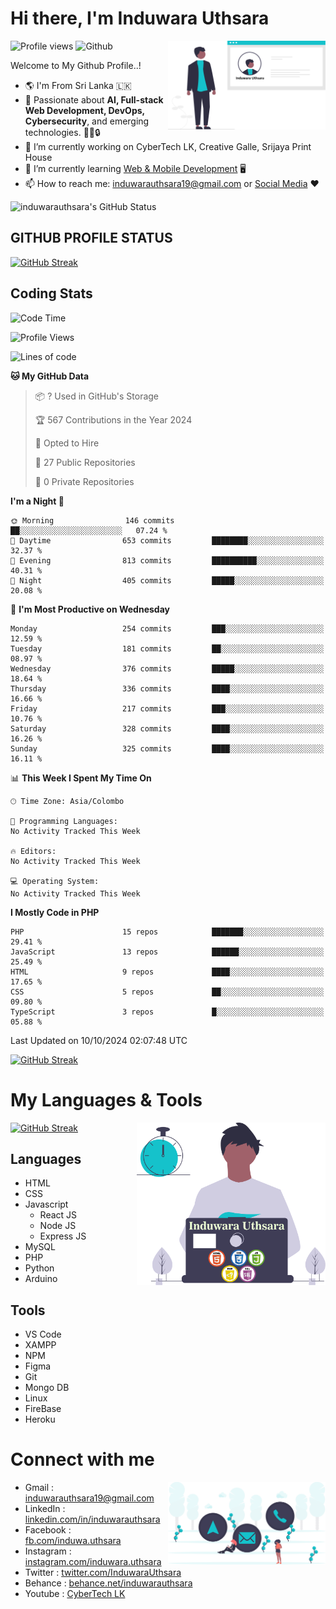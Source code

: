 # Hi there, I'm Induwara Uthsara
![Profile views](https://gpvc.arturio.dev/induwarauthsara)
![Github](https://img.shields.io/github/followers/induwarauthsara?label=Follow&style=social)
<img width="50%" align="right" alt="Induwara Uthsara's Profile" src="https://github.com/induwarauthsara/induwarauthsara/blob/main/images/profileInduwaraUthsara.svg" />

Welcome to My Github Profile..! 


- :earth_americas:	I'm From Sri Lanka :sri_lanka:
- 🚀 Passionate about **AI, Full-stack Web Development, DevOps, Cybersecurity**, and emerging technologies. 🤖🌐🔒
- 🔭 I’m currently working on CyberTech LK, Creative Galle, Srijaya Print House 
- 🌱 I’m currently learning [Web & Mobile Development](https://github.com/induwarauthsara/induwarauthsara/blob/main/README.md#my-languages--tools) :desktop_computer:
- 📫 How to reach me: [induwarauthsara19@gmail.com](mailto:induwarauthsara19@gmail.com) or [Social Media](https://github.com/induwarauthsara/induwarauthsara/blob/main/README.md#connect-with-me) :hearts:	

![induwarauthsara's GitHub Status](https://github-readme-stats.vercel.app/api?username=induwarauthsara&show_icons=true&theme=radical)


## GITHUB PROFILE STATUS
[![GitHub Streak](https://github-readme-streak-stats.herokuapp.com/?user=induwarauthsara&theme=dracula)](https://github.com/induwarauthsara)

## Coding Stats
<!--START_SECTION:waka-->
![Code Time](http://img.shields.io/badge/Code%20Time-157%20hrs%2019%20mins-blue)

![Profile Views](http://img.shields.io/badge/Profile%20Views-0-blue)

![Lines of code](https://img.shields.io/badge/From%20Hello%20World%20I%27ve%20Written-3.1%20million%20lines%20of%20code-blue)

**🐱 My GitHub Data** 

> 📦 ? Used in GitHub's Storage 
 > 
> 🏆 567 Contributions in the Year 2024
 > 
> 💼 Opted to Hire
 > 
> 📜 27 Public Repositories 
 > 
> 🔑 0 Private Repositories 
 > 
**I'm a Night 🦉** 

```text
🌞 Morning                146 commits         ██░░░░░░░░░░░░░░░░░░░░░░░   07.24 % 
🌆 Daytime                653 commits         ████████░░░░░░░░░░░░░░░░░   32.37 % 
🌃 Evening                813 commits         ██████████░░░░░░░░░░░░░░░   40.31 % 
🌙 Night                  405 commits         █████░░░░░░░░░░░░░░░░░░░░   20.08 % 
```
📅 **I'm Most Productive on Wednesday** 

```text
Monday                   254 commits         ███░░░░░░░░░░░░░░░░░░░░░░   12.59 % 
Tuesday                  181 commits         ██░░░░░░░░░░░░░░░░░░░░░░░   08.97 % 
Wednesday                376 commits         █████░░░░░░░░░░░░░░░░░░░░   18.64 % 
Thursday                 336 commits         ████░░░░░░░░░░░░░░░░░░░░░   16.66 % 
Friday                   217 commits         ███░░░░░░░░░░░░░░░░░░░░░░   10.76 % 
Saturday                 328 commits         ████░░░░░░░░░░░░░░░░░░░░░   16.26 % 
Sunday                   325 commits         ████░░░░░░░░░░░░░░░░░░░░░   16.11 % 
```


📊 **This Week I Spent My Time On** 

```text
🕑︎ Time Zone: Asia/Colombo

💬 Programming Languages: 
No Activity Tracked This Week

🔥 Editors: 
No Activity Tracked This Week

💻 Operating System: 
No Activity Tracked This Week
```

**I Mostly Code in PHP** 

```text
PHP                      15 repos            ███████░░░░░░░░░░░░░░░░░░   29.41 % 
JavaScript               13 repos            ██████░░░░░░░░░░░░░░░░░░░   25.49 % 
HTML                     9 repos             ████░░░░░░░░░░░░░░░░░░░░░   17.65 % 
CSS                      5 repos             ██░░░░░░░░░░░░░░░░░░░░░░░   09.80 % 
TypeScript               3 repos             █░░░░░░░░░░░░░░░░░░░░░░░░   05.88 % 
```




 Last Updated on 10/10/2024 02:07:48 UTC
<!--END_SECTION:waka-->
          

[![GitHub Streak](https://github-profile-trophy.vercel.app/?username=induwarauthsara&theme=juicyfresh)](https://github.com/induwarauthsara)


# My Languages & Tools
[![GitHub Streak](https://github-readme-stats.vercel.app/api/top-langs/?username=induwarauthsara)](https://github.com/induwarauthsara)
<img width="60%" align="right" alt="Induwara Uthsara's Programmer" src="https://github.com/induwarauthsara/induwarauthsara/blob/main/images/programmingInduwaraUthsara.svg" />

## Languages
* HTML
* CSS
* Javascript
  * React JS
  * Node JS
  * Express JS
* MySQL
* PHP
* Python
* Arduino

## Tools
* VS Code
* XAMPP
* NPM
* Figma
* Git
* Mongo DB
* Linux
* FireBase
* Heroku

# Connect with me
<img width="50%" align="right" alt="Induwara Uthsara's Contact Informations" src="https://github.com/induwarauthsara/induwarauthsara/blob/main/images/contactInduwaraUthsara.svg" />

- Gmail    : [induwarauthsara19@gmail.com](mailto:induwarauthsara19@gmail.com)
- LinkedIn : [linkedin.com/in/induwarauthsara](https://www.linkedin.com/in/induwarauthsara)
- Facebook : [fb.com/induwa.uthsara](https://web.facebook.com/induwa.uthsara/)
- Instagram : [instagram.com/induwara.uthsara](https://www.instagram.com/induwara.uthsara)
- Twitter : [twitter.com/InduwaraUthsara](https://twitter.com/InduwaraUthsara)
- Behance : [behance.net/induwarauthsara](https://www.behance.net/induwarauthsara)
- Youtube : [CyberTech LK](https://www.youtube.com/channel/UCWdK_TF8t8UA2uOmawuTKRg)
